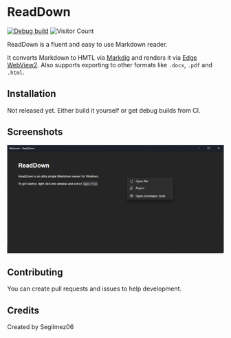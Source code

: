 # ReadDown

[![Debug build](https://github.com/Segilmez06/ReadDown/actions/workflows/debug-build.yml/badge.svg)](https://github.com/Segilmez06/ReadDown/actions/workflows/debug-build.yml)
![Visitor Count](https://visitor-badge.glitch.me/badge?page_id=Zyex.ReadDown&left_color=gray&right_color=lime&left_text=Visitors)

ReadDown is a fluent and easy to use Markdown reader.

It converts Markdown to HMTL via [Markdig](https://github.com/xoofx/markdig) and renders it via [Edge WebView2](https://developer.microsoft.com/en-us/microsoft-edge/webview2/).
Also supports exporting to other formats like `.docx`, `.pdf` and `.html`.

## Installation

Not released yet. Either build it yourself or get debug builds from CI.
<!--Just get your installer from [releases](https://github.com/Segilmez06/ReadDown/releases) page.-->

## Screenshots
![Screenshot](screenshots/screenshot.png)

## Contributing

You can create pull requests and issues to help development.

## Credits

Created by Segilmez06
